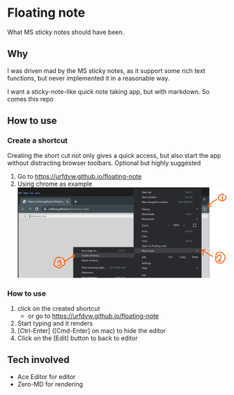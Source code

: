 # Floating note
What MS sticky notes should have been.

## Why
I was driven mad by the MS sticky notes,
as it support some rich text functions,
but never implemented it in a reasonable way.

I want a sticky-note-like quick note taking app,
but with markdown.
So comes this repo

## How to use

### Create a shortcut
Creating the short cut not only gives a quick access,
but also start the app without distracting browser toolbars.
Optional but highly suggested

1. Go to https://urfdvw.github.io/floating-note
2. Using chrome as example
![](2023-03-08-18-33-40.png)

### How to use
1. click on the created shortcut
    - or go to https://urfdvw.github.io/floating-note
2. Start typing and it renders
3. [Ctrl-Enter] ([Cmd-Enter] on mac) to hide the editor
4. Click on the [Edit] button to back to editor

## Tech involved
- Ace Editor for editor
- Zero-MD for rendering
